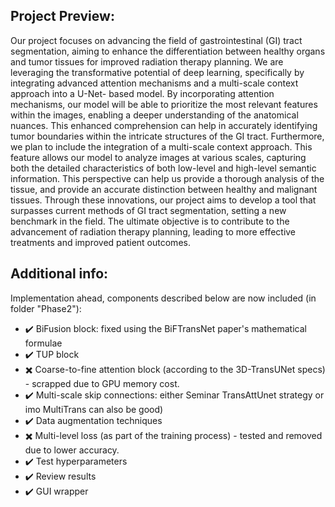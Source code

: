 ## Project Preview:
Our project focuses on advancing the field of gastrointestinal (GI) tract segmentation, aiming to
enhance the differentiation between healthy organs and tumor tissues for improved radiation
therapy planning. We are leveraging the transformative potential of deep learning, specifically by
integrating advanced attention mechanisms and a multi-scale context approach into a U-Net-
based model.
By incorporating attention mechanisms, our model will be able to prioritize the most relevant
features within the images, enabling a deeper understanding of the anatomical nuances. This
enhanced comprehension can help in accurately identifying tumor boundaries within the intricate
structures of the GI tract.
Furthermore, we plan to include the integration of a multi-scale context approach. This feature
allows our model to analyze images at various scales, capturing both the detailed characteristics
of both low-level and high-level semantic information. This perspective can help us provide a
thorough analysis of the tissue, and provide an accurate distinction between healthy and
malignant tissues.
Through these innovations, our project aims to develop a tool that surpasses current methods of
GI tract segmentation, setting a new benchmark in the field. The ultimate objective is to
contribute to the advancement of radiation therapy planning, leading to more effective treatments
and improved patient outcomes.

## Additional info:
Implementation ahead, components described below are now included (in folder "Phase2"):
-  :heavy_check_mark:  BiFusion block: fixed using the BiFTransNet paper's mathematical formulae
-  :heavy_check_mark:  TUP block
-  ✖️ Coarse-to-fine attention block (according to the 3D-TransUNet specs) - scrapped due to GPU memory cost.
-  :heavy_check_mark:  Multi-scale skip connections: either Seminar TransAttUnet strategy or imo MultiTrans can also be good)
-  :heavy_check_mark:  Data augmentation techniques
-  ✖️ Multi-level loss (as part of the training process) - tested and removed due to lower accuracy.
-  :heavy_check_mark:  Test hyperparameters
-  :heavy_check_mark:  Review results
-  :heavy_check_mark:  GUI wrapper
